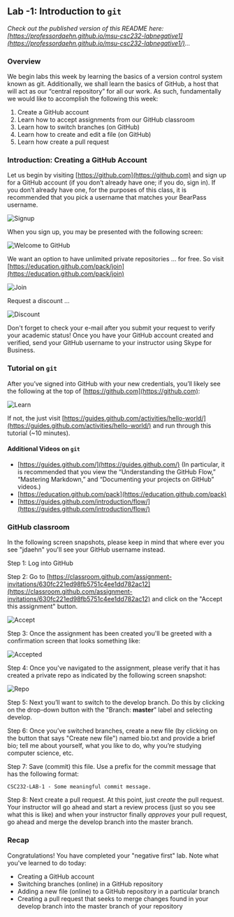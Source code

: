 ## Lab -1: Introduction to `git`

_Check out the published version of this README here: [https://professordaehn.github.io/msu-csc232-labnegative1](https://professordaehn.github.io/msu-csc232-labnegative1/)..._

### Overview
We begin labs this week by learning the basics of a version control system known as git. Additionally, we shall learn the basics of GitHub, a host that will act as our “central repository” for all our work. As such, fundamentally we would like to accomplish the following this week:

1.	Create a GitHub account
1.	Learn how to accept assignments from our GitHub classroom
1.	Learn how to switch branches (on GitHub)
1.	Learn how to create and edit a file (on GitHub)
1.	Learn how create a pull request

### Introduction: Creating a GitHub Account

Let us begin by visiting [https://github.com](https://github.com) and sign up for a GitHub account (if you don’t already have one; if you do, sign in). If you don’t already have one, for the purposes of this class, it is recommended that you pick a username that matches your BearPass username.

![Signup](signup.png)

When you sign up, you may be presented with the following screen:

![Welcome to GitHub](step2.png)

We want an option to have unlimited private repositories … for free. So visit [https://education.github.com/pack/join](https://education.github.com/pack/join)

![Join](join.png)


Request a discount ...

![Discount](discount.png)

Don't forget to check your e-mail after you submit your request to verify your academic status! Once you have your GitHub account created and verified, send your GitHub username to your instructor using Skype for Business.

### Tutorial on `git`

After you’ve signed into GitHub with your new credentials, you’ll likely see the following at the top of [https://github.com](https://github.com):

![Learn](learn.png)

If not, the just visit [https://guides.github.com/activities/hello-world/](https://guides.github.com/activities/hello-world/) and run through this tutorial (~10 minutes).

#### Additional Videos on `git`

* [https://guides.github.com/](https://guides.github.com/) (In particular, it is recommended that you view the “Understanding the GitHub Flow,” “Mastering Markdown,” and “Documenting your projects on GitHub” videos.)
* [https://education.github.com/pack](https://education.github.com/pack)
* [https://guides.github.com/introduction/flow/](https://guides.github.com/introduction/flow/)

### GitHub classroom

In the following screen snapshots, please keep in mind that where ever you see "jdaehn" you'll see your GitHub username instead.

Step 1: Log into GitHub

Step 2: Go to [https://classroom.github.com/assignment-invitations/630fc221ed98fb5751c4ee1dd782ac12](https://classroom.github.com/assignment-invitations/630fc221ed98fb5751c4ee1dd782ac12) and click on the "Accept this assignment" button.

 ![Accept](accept.png)

Step 3: Once the assignment has been created you'll be greeted with a confirmation screen that looks something like:

 ![Accepted](accepted.png)

Step 4:	Once you've navigated to the assignment, please verify that it has created a private repo as indicated by the following screen snapshot:

 ![Repo](repo.png)

Step 5: Next you’ll want to switch to the develop branch. Do this by clicking on the drop-down button with the "Branch: **master**" label and selecting develop.

Step 6: Once you’ve switched branches, create a new file (by clicking on the button that says "Create new file") named bio.txt and provide a brief bio; tell me about yourself, what you like to do, why you’re studying computer science, etc.

Step 7: Save (commit) this file. Use a prefix for the commit message that has the following format:

```
CSC232-LAB-1 - Some meaningful commit message.
```

Step 8: Next create a pull request. At this point, just _create_ the pull request. Your instructor will go ahead and start a review process (just so you see what this is like) and when your instructor finally _approves_ your pull request, go ahead and merge the develop branch into the master branch.

### Recap

Congratulations! You have completed your "negative first" lab. Note what you've learned to do today:

* Creating a GitHub account
* Switching branches (online) in a GitHub repository
* Adding a new file (online) to a GitHub repository in a particular branch
* Creating a pull request that seeks to merge changes found in your develop branch into the master branch of your repository

